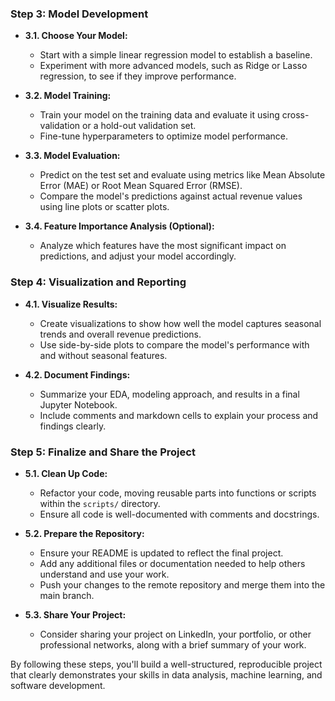 ### **Step 3: Model Development**
   - **3.1. Choose Your Model:**
     - Start with a simple linear regression model to establish a baseline.
     - Experiment with more advanced models, such as Ridge or Lasso regression, to see if they improve performance.

   - **3.2. Model Training:**
     - Train your model on the training data and evaluate it using cross-validation or a hold-out validation set.
     - Fine-tune hyperparameters to optimize model performance.

   - **3.3. Model Evaluation:**
     - Predict on the test set and evaluate using metrics like Mean Absolute Error (MAE) or Root Mean Squared Error (RMSE).
     - Compare the model's predictions against actual revenue values using line plots or scatter plots.

   - **3.4. Feature Importance Analysis (Optional):**
     - Analyze which features have the most significant impact on predictions, and adjust your model accordingly.

### **Step 4: Visualization and Reporting**
   - **4.1. Visualize Results:**
     - Create visualizations to show how well the model captures seasonal trends and overall revenue predictions.
     - Use side-by-side plots to compare the model's performance with and without seasonal features.

   - **4.2. Document Findings:**
     - Summarize your EDA, modeling approach, and results in a final Jupyter Notebook.
     - Include comments and markdown cells to explain your process and findings clearly.

### **Step 5: Finalize and Share the Project**
   - **5.1. Clean Up Code:**
     - Refactor your code, moving reusable parts into functions or scripts within the `scripts/` directory.
     - Ensure all code is well-documented with comments and docstrings.

   - **5.2. Prepare the Repository:**
     - Ensure your README is updated to reflect the final project.
     - Add any additional files or documentation needed to help others understand and use your work.
     - Push your changes to the remote repository and merge them into the main branch.

   - **5.3. Share Your Project:**
     - Consider sharing your project on LinkedIn, your portfolio, or other professional networks, along with a brief summary of your work.

By following these steps, you'll build a well-structured, reproducible project that clearly demonstrates your skills in data analysis, machine learning, and software development.